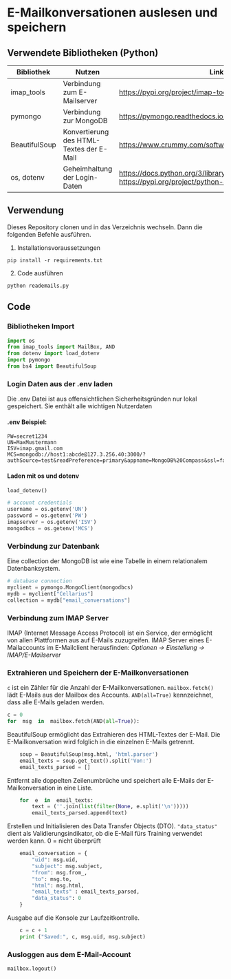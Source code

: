 # E-Mailkonversationen auslesen und speichern
## Verwendete Bibliotheken (Python)
| Bibliothek | Nutzen | Link |
|--|--|--|
| imap_tools | Verbindung zum E-Mailserver | https://pypi.org/project/imap-tools/ |
| pymongo | Verbindung zur MongoDB | https://pymongo.readthedocs.io/en/stable/ |
| BeautifulSoup | Konvertierung des HTML-Textes der E-Mail | https://www.crummy.com/software/BeautifulSoup/bs4/doc/ |
| os, dotenv | Geheimhaltung der Login-Daten | https://docs.python.org/3/library/os.html, https://pypi.org/project/python-dotenv/ |

## Verwendung
Dieses Repository clonen und in das Verzeichnis wechseln. Dann die folgenden Befehle ausführen.
1. Installationsvoraussetzungen

```pip install -r requirements.txt```

2. Code ausführen

```python reademails.py```

## Code

### Bibliotheken Import
```python
import os
from imap_tools import MailBox, AND
from dotenv import load_dotenv
import pymongo
from bs4 import BeautifulSoup
```

### Login Daten aus der .env laden 
Die .env Datei ist aus offensichtlichen Sicherheitsgründen nur lokal gespeichert.
Sie enthält alle wichtigen Nutzerdaten
#### .env Beispiel:
```
PW=secret1234
UN=MaxMustermann
ISV=imap.gmail.com
MCS=mongodb://host1:abcde@127.3.256.40:3000/?authSource=test&readPreference=primary&appname=MongoDB%20Compass&ssl=false+
```

#### Laden mit os und dotenv
```python
load_dotenv()

# account credentials
username = os.getenv('UN')
password = os.getenv('PW')
imapserver = os.getenv('ISV')
mongodbcs = os.getenv('MCS')
```
### Verbindung zur Datenbank
Eine collection der MongoDB ist wie eine Tabelle in einem relationalem Datenbanksystem.
```python
# database connection
myclient = pymongo.MongoClient(mongodbcs)
mydb = myclient["Cellarius"]
collection = mydb["email_conversations"]
```
### Verbindung zum IMAP Server
IMAP (Internet Message Access Protocol) ist ein Service, der ermöglicht von allen Plattformen aus auf E-Mails zuzugreifen. 
IMAP Server eines E-Mailaccounts im E-Mailclient herausfinden: 
*Optionen -> Einstellung -> IMAP/E-Mailserver*

### Extrahieren und Speichern der E-Mailkonversationen 
```c``` ist ein Zähler für die Anzahl der E-Mailkonversationen.
```mailbox.fetch()```  lädt E-Mails aus der Mailbox des Accounts. 
```AND(all=True)``` kennzeichnet, dass alle E-Mails geladen werden.
```python
c = 0
for  msg  in  mailbox.fetch(AND(all=True)):
```
BeautifulSoup ermöglicht das Extrahieren des HTML-Textes der E-Mail.
Die E-Mailkonversation wird folglich in die einzelnen E-Mails getrennt.
```python
	soup = BeautifulSoup(msg.html, 'html.parser')
	email_texts = soup.get_text().split('Von:')
	email_texts_parsed = []
```
Entfernt alle doppelten Zeilenumbrüche und speichert alle E-Mails der E-Mailkonversation in eine Liste.
```python	
	for  e  in  email_texts:
		text = (''.join(list(filter(None, e.split('\n')))))
		email_texts_parsed.append(text)
```
Erstellen und Initialisieren des Data Transfer Objects (DTO).
```"data_status"``` dient als Validierungsindikator, ob die E-Mail fürs Training verwendet werden kann. 0 = nicht überprüft
```python
	email_conversation = {
		"uid": msg.uid,
		"subject": msg.subject,
		"from": msg.from_,
		"to": msg.to,
		"html": msg.html,
		"email_texts" : email_texts_parsed,
		"data_status": 0
	}
```
Ausgabe auf die Konsole zur Laufzeitkontrolle.
```python
	c = c + 1
	print ("Saved:", c, msg.uid, msg.subject)  
```

### Ausloggen aus dem E-Mail-Account
```python
mailbox.logout()
```
